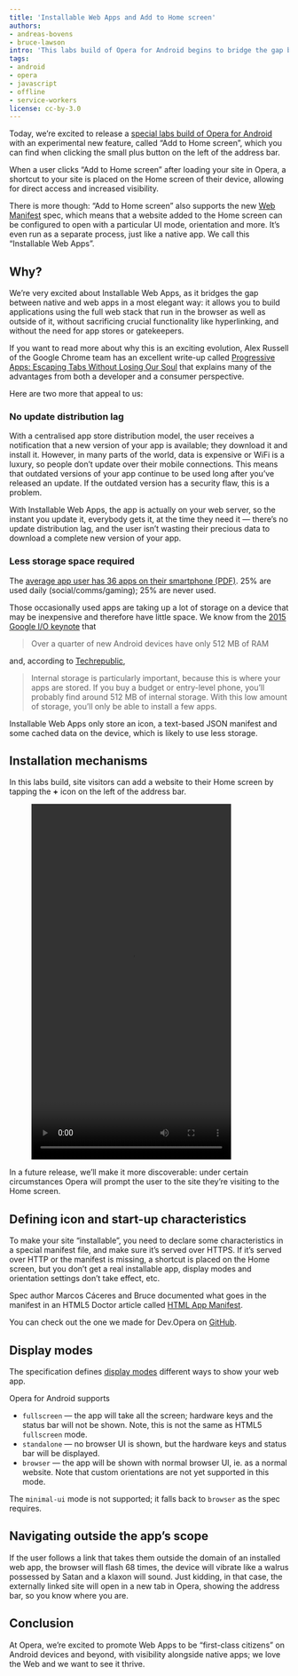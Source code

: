 ```yaml
---
title: 'Installable Web Apps and Add to Home screen'
authors:
- andreas-bovens
- bruce-lawson
intro: 'This labs build of Opera for Android begins to bridge the gap between the native and web apps’ user experience.'
tags:
- android
- opera
- javascript
- offline
- service-workers
license: cc-by-3.0
---
```


Today, we’re excited to release a [special labs build of Opera for Android](http://www.opera.com/download/get/?partner=www&product=android&level=Developer) with an experimental new feature, called “Add to Home screen”, which you can find when clicking the small plus button on the left of the address bar.

When a user clicks “Add to Home screen” after loading your site in Opera, a shortcut to your site is placed on the Home screen of their device, allowing for direct access and increased visibility.

There is more though: “Add to Home screen” also supports the new [Web Manifest](https://w3c.github.io/manifest/) spec, which means that a website added to the Home screen can be configured to open with a particular UI mode, orientation and more. It’s even run as a separate process, just like a native app. We call this “Installable Web Apps”.

## Why?

We’re very excited about Installable Web Apps, as it bridges the gap between native and web apps in a most elegant way: it allows you to build applications using the full web stack that run in the browser as well as outside of it, without sacrificing crucial functionality like hyperlinking, and without the need for app stores or gatekeepers.

If you want to read more about why this is an exciting evolution, Alex Russell of the Google Chrome team has an excellent write-up called [Progressive Apps: Escaping Tabs Without Losing Our Soul](https://infrequently.org/2015/06/progressive-apps-escaping-tabs-without-losing-our-soul/comment-page-1/#comment-25492) that explains many of the advantages from both a developer and a consumer perspective.

Here are two more that appeal to us:

### No update distribution lag

With a centralised app store distribution model, the user receives a notification that a new version of your app is available; they download it and install it. However, in many parts of the world, data is expensive or WiFi is a luxury, so people don’t update over their mobile connections. This means that outdated versions of your app continue to be used long after you’ve released an update. If the outdated version has a security flaw, this is a problem.

With Installable Web Apps, the app is actually on your web server, so the instant you update it, everybody gets it, at the time they need it — there’s no update distribution lag, and the user isn’t wasting their precious data to download a complete new version of your app.

### Less storage space required

The [average app user has 36 apps on their smartphone (PDF)](https://think.storage.googleapis.com/docs/mobile-app-marketing-insights.pdf). 25% are used daily (social/comms/gaming); 25% are never used.

Those occasionally used apps are taking up a lot of storage on a device that may be inexpensive and therefore have little space. We know from the [2015 Google I/O keynote](https://www.youtube.com/watch?v=7V-fIGMDsmE&feature=youtu.be&t=1h21m30s) that

> Over a quarter of new Android devices have only 512 MB of RAM

and, according to [Techrepublic](vhttp://www.techrepublic.com/article/ram-a-lama-dont-be-a-ding-ding-about-android-storage/),

> Internal storage is particularly important, because this is where your apps are stored. If you buy a budget or entry-level phone, you’ll probably find around 512 MB of internal storage. With this low amount of storage, you’ll only be able to install a few apps.

Installable Web Apps only store an icon, a text-based JSON manifest and some cached data on the device, which is likely to use less storage.

## Installation mechanisms

In this labs build, site visitors can add a website to their Home screen by tapping the **+** icon on the left of the address bar.

<figure block="figure">
	<video elem="media" mod="center" width="360" height="640" controls>
		<source src="{{ page.id }}/screen.mp4" type="video/mp4">
		<source src="{{ page.id }}/screen.webm" type="video/webm">
	</video>
</figure>

In a future release, we’ll make it more discoverable: under certain circumstances Opera will prompt the user to the site they’re visiting to the Home screen.

## Defining icon and start-up characteristics

To make your site “installable”, you need to declare some characteristics in a special manifest file, and make sure it’s served over HTTPS. If it’s served over HTTP or the manifest is missing, a shortcut is placed on the Home screen, but you don’t get a real installable app, display modes and orientation settings don’t take effect, etc.

Spec author Marcos Cáceres and Bruce documented what goes in the manifest in an HTML5 Doctor article called [HTML App Manifest](http://html5doctor.com/web-manifest-specification/#appname).

You can check out the one we made for Dev.Opera on [GitHub](https://github.com/operasoftware/devopera/blob/master/devopera.webmanifest).

## Display modes

The specification defines [display modes](https://w3c.github.io/manifest/#display-modes) different ways to show your web app.

Opera for Android supports

- `fullscreen` — the app will take all the screen; hardware keys and the status bar will not be shown. Note, this is not the same as HTML5 `fullscreen` mode.
- `standalone` — no browser UI is shown, but the hardware keys and status bar will be displayed.
- `browser` — the app will be shown with normal browser UI, ie. as a normal website. Note that custom orientations are not yet supported in this mode.

The `minimal-ui` mode is not supported; it falls back to `browser` as the spec requires.

## Navigating outside the app’s scope

If the user follows a link that takes them outside the domain of an installed web app, the browser will flash 68 times, the device will vibrate like a walrus possessed by Satan and a klaxon will sound. Just kidding, in that case, the externally linked site will open in a new tab in Opera, showing the address bar, so you know where you are.

## Conclusion

At Opera, we’re excited to promote Web Apps to be “first-class citizens” on Android devices and beyond, with visibility alongside native apps; we love the Web and we want to see it thrive.
